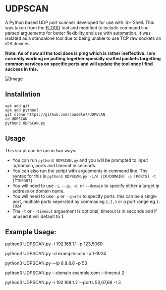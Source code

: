 # UDPSCAN
A Python based UDP port scanner developed for use with iSH Shell. This was taken from the [FLOOD](https://github.com/cons0le7/FLOOD) tool and modified to include command line parsed arguements for better flexibility and use with automation. It was isolated as a standalone tool due to being unable to use TCP raw sockets on iOS devices. 

**Note: As of now all the tool does is ping which is rather ineffective. I am currently working on putting together specially crafted packets targetting common services on specific ports and will update the tool once I find success in this.**

![Image](https://github.com/user-attachments/assets/252fe3f9-800f-4853-bd56-b4e787014b28)

## Installation 
```
apk add git
apk add python3
git clone https://github.com/cons0le7/UDPSCAN
cd UDPSCAN
python3 UDPSCAN.py 
```

## Usage 
This script can be ran in two ways: 

- You can run `python3 UDPSCAN.py` and you will be prompted to input ip/domain, ports and timeout in seconds.
- You can also run the script with arguements in command line. The syntax for this is
`python3 UDPSCAN.py -i/d [IP/DOMAIN] -p [PORTS] -t [TIMEOUT] `
- You will need to use `-i`, `--ip`, `-d`, or `--domain` to specify either a target ip address or domain name.
- You will need to use `-p` or `--ports` to specify ports. this can be a single port, multiple ports seperated by commas eg.`1,2,3` or a port range eg.`1-1024`
- The `-t` or `--timeout` arguement is optional, timeout is in seconds and if unused it will default to 1.
  
## Example Usage:

python3 UDPSCAN.py -i 192.168.1.1 -p 123,5060

python3 UDPSCAN.py -d example.com -p 1-1024 

python3 UDPSCAN.py --ip 8.8.8.8 -p 53

python3 UDPSCAN.py --domain example.com --timeout 2

python3 UDPSCAN.py -i 192.168.1.2 --ports 53,67,68 -t 3
